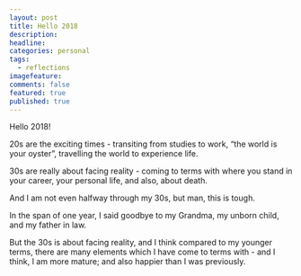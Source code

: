 ```yaml
---
layout: post
title: Hello 2018
description: 
headline:
categories: personal
tags:
  - reflections
imagefeature:
comments: false
featured: true
published: true
---
```


Hello 2018!

20s are the exciting times - transiting from studies to work, “the world is your 
oyster”, travelling the world to experience life.

30s are really about facing reality - coming to terms with where you stand in 
your career, your personal life, and also, about death. 

And I am not even halfway through my 30s, but man, this is tough. 

In the span of one year, I said goodbye to my Grandma, my unborn child, and my 
father in law.

But the 30s is about facing reality, and I think compared to my younger terms,
there are many elements which I have come to terms with - and I think, I am more
mature; and also happier than I was previously. 